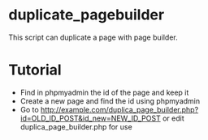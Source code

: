 # duplicate_pagebuilder

This script can duplicate a page with page builder.

# Tutorial

 - Find in phpmyadmin the id of the page and keep it
 - Create a new page and find the id using phpmyadmin
 - Go to http://example.com/duplica_page_builder.php?id=OLD_ID_POST&id_new=NEW_ID_POST or edit duplica_page_builder.php for use
